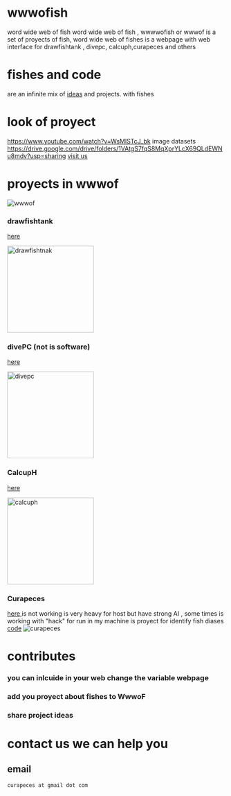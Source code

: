 # wwwofish
word wide web of fish
word wide web of fish , wwwwofish or  wwwof is a set of proyects of fish,
word wide web of fishes is a webpage with web interface for drawfishtank , divepc, calcuph,curapeces and others 

# fishes and code 
are an infinite mix of [ideas](https://jero98772.pythonanywhere.com/wwwof/fishproyectsEN.html ) and projects. with fishes

# look of proyect
https://www.youtube.com/watch?v=WsMlSTcJ_bk
image datasets
https://drive.google.com/drive/folders/1VAtgS7fqS8MqXprYLcX69QLdEWNu8mdv?usp=sharing
[visit us](https://jero98772.pythonanywhere.com/wwwof/ )

# proyects in wwwof
![wwwof](http://wiki.unloquer.org/_media/personas/jero98772/hackerpezpezcamisa.png)
### drawfishtank
[here](https://jero98772.pythonanywhere.com/wwwof/drawFISHTANK.html)

<img src="http://wiki.unloquer.org/_media/personas/jero98772/2021-02-24-145222_225x175_scrot.png" alt="drawfishtnak" width="200" height="200"/>

### divePC (not is software)
[here](https://jero98772.pythonanywhere.com/wwwof/divePC.html)

<img src="http://wiki.unloquer.org/_media/personas/jero98772/divepc2.png" alt="divepc" width="200" height="200"/>

### CalcupH 
[here](https://jero98772.pythonanywhere.com/wwwof/calcupH.html)

<img src="http://wiki.unloquer.org/_media/personas/jero98772/calcuph.png" alt="calcuph" width="200" height="200"/>

### Curapeces
[here](https://jero98772.pythonanywhere.com/wwwof/curapeces.html),is not working is very heavy for host but have strong AI , some times is working with "hack" for run in my machine is proyect for identify fish diases [code](https://github.com/jero98772/curapeces)
![curapeces](http://wiki.unloquer.org/_media/personas/jero98772/curapeces.png)
# contributes
### you can inlcuide in your web change the variable webpage
### add you proyect about fishes to WwwoF 
### share project ideas

# contact us we can help you
## email 
    curapeces at gmail dot com  
